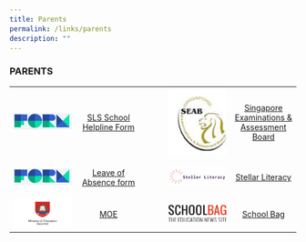 ```yaml
---
title: Parents
permalink: /links/parents
description: ""
---
```

### PARENTS

<table>
	<tr>
		<td width="23%">
			<img src="/images/formSGlogo.jpg"/>
		</td>
		<td width="23%">
			<p align="center">
				<a href="https://form.gov.sg/5d536818f0c5370012d1c890">
					SLS School Helpline Form
				</a>
			</p> 
		</td>
		<td>    </td>
		<td width="23%">
			<img src="/images/seab.png"/>
		</td>
		<td width="23%">
			<p align="center">
				<a href="http://www.seab.gov.sg/">
					Singapore Examinations & Assessment Board 
				</a>
			</p>
		</td>
	</tr>
	<tr>
		<td>
			<img src="/images/formSGlogo.jpg"/>
		</td>
		<td>
			<p align="center">
				<a href="http://leave%20of%20absence%20form/">
					 Leave of Absence form
				</a>
			</p>
		</td>
		<td>    </td>
		<td>
			<img src="/images/steller.png"/>
		</td>
		<td>
			<p align="center">
				<a href="https://www.stellarliteracy.sg/">
					Stellar Literacy
				</a>
			</p>
		</td>
	</tr>
	<tr>
		<td>
			<img src="/images/moe.jpg"/>
		</td>
		<td>
			<p align="center">
				<a href="https://www.moe.gov.sg/">
					MOE
				</a>
			</p>
		</td>
		<td>    </td>
		<td>
			<img src="/images/school-bag.png"/>
		</td>
		<td>
			<p align="center">
				<a href="https://www.schoolbag.sg/">
					School Bag
				</a>
			</p>
		</td>
	</tr>
</table>